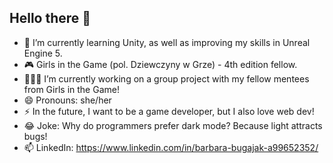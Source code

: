 ## Hello there 👋
- 🌱 I’m currently learning Unity, as well as improving my skills in Unreal Engine 5.
- 🎮 Girls in the Game (pol. Dziewczyny w Grze) - 4th edition fellow.
- 👩🏻‍💻 I’m currently working on a group project with my fellow mentees from Girls in the Game!
- 😄 Pronouns: she/her
- ⚡ In the future, I want to be a game developer, but I also love web dev!
- 😂 Joke: Why do programmers prefer dark mode? Because light attracts bugs!
- 📫 LinkedIn: https://www.linkedin.com/in/barbara-bugajak-a99652352/
<!--
**bb-EDU/bb-EDU** is a ✨ _special_ ✨ repository because its `README.md` (this file) appears on your GitHub profile.

Here are some ideas to get you started:

- 🔭 I’m currently working on ...
- 🌱 I’m currently learning ...
- 👯 I’m looking to collaborate on ...
- 🤔 I’m looking for help with ...
- 💬 Ask me about ...
- 📫 How to reach me: ...
- 😄 Pronouns: ...
- ⚡ Fun fact: ...
-->
